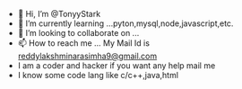 - 👋 Hi, I’m @TonyyStark
- 🌱 I’m currently learning ...pyton,mysql,node,javascript,etc. 
- 💞️ I’m looking to collaborate on ...
- 📫 How to reach me ... My Mail Id is reddylakshminarasimha9@gmail.com 
- I am a coder and hacker if you want any help mail me
- I know some code lang like c/c++,java,html
<!---
TonyyStark/TonyyStark is a ✨ special ✨ repository because its `README.md` (this file) appears on your GitHub profile.
You can click the Preview link to take a look at your changes.
--->

